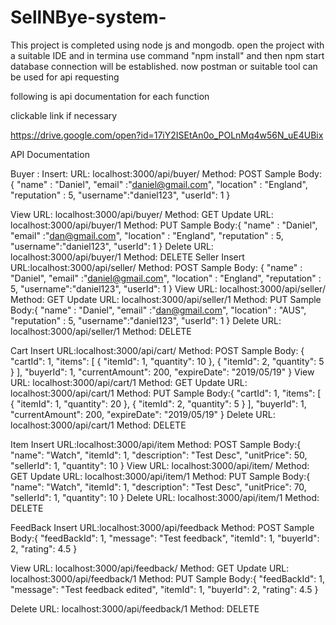 # SellNBye-system-

This project is completed using node js and mongodb. 
open the project with a  suitable IDE and in termina use command "npm install" and then npm start
database connection will be established.
now postman or suitable tool can be used for api requesting

following is api documentation for each function

clickable link if necessary

https://drive.google.com/open?id=17iY2ISEtAn0o_POLnMq4w56N_uE4UBix

API Documentation

Buyer :
Insert:
URL: localhost:3000/api/buyer/
Method: POST
Sample Body: {
    "name" : "Daniel",
    "email" :"daniel@gmail.com",
    "location" : "England",
    "reputation" : 5,
    "username":"daniel123",
    "userId": 1
}

View
URL: localhost:3000/api/buyer/
Method: GET
Update
URL: localhost:3000/api/buyer/1
Method: PUT
Sample Body:{
    "name" : "Daniel",
    "email" :"dan@gmail.com",
    "location" : "England",
    "reputation" : 5,
    "username":"daniel123",
    "userId": 1
}
Delete
URL: localhost:3000/api/buyer/1
Method: DELETE
Seller
Insert
URL:localhost:3000/api/seller/
Method: POST
Sample Body: {
    "name" : "Daniel",
    "email" :"daniel@gmail.com",
    "location" : "England",
    "reputation" : 5,
    "username":"daniel123",
    "userId": 1
}
View
URL: localhost:3000/api/seller/
Method: GET
Update
URL: localhost:3000/api/seller/1
Method: PUT
Sample Body:{
    "name" : "Daniel",
    "email" :"dan@gmail.com",
    "location" : "AUS",
    "reputation" : 5,
    "username":"daniel123",
    "userId": 1
}
Delete
URL: localhost:3000/api/seller/1
Method: DELETE





Cart
Insert
URL:localhost:3000/api/cart/
Method: POST
Sample Body: {
    "cartId": 1,
    "items": [
        {
            "itemId": 1,
            "quantity": 10
        },
        {
            "itemId": 2,
            "quantity": 5
        }
    ],
    "buyerId": 1,
    "currentAmount": 200,
    "expireDate": "2019/05/19"
}
View
URL: localhost:3000/api/cart/1
Method: GET
Update
URL: localhost:3000/api/cart/1
Method: PUT
Sample Body:{
    "cartId": 1,
    "items": [
        {
            "itemId": 1,
            "quantity": 20
        },
        {
            "itemId": 2,
            "quantity": 5
        }
    ],
    "buyerId": 1,
    "currentAmount": 200,
    "expireDate": "2019/05/19"
}
Delete
URL: localhost:3000/api/cart/1
Method: DELETE


Item
Insert
URL:localhost:3000/api/item
Method: POST
Sample Body:{
    "name": "Watch",
    "itemId": 1,
    "description": "Test Desc",
    "unitPrice": 50,
    "sellerId": 1,
    "quantity": 10
}
View
URL: localhost:3000/api/item/
Method: GET
Update
URL: localhost:3000/api/item/1
Method: PUT
Sample Body:{
    "name": "Watch",
    "itemId": 1,
    "description": "Test Desc",
    "unitPrice": 70,
    "sellerId": 1,
    "quantity": 10
}
Delete
URL: localhost:3000/api/item/1
Method: DELETE

FeedBack
Insert
URL:localhost:3000/api/feedback
Method: POST
Sample Body:{
    "feedBackId": 1,
    "message": "Test feedback",
    "itemId": 1,
    "buyerId": 2,
    "rating": 4.5
}

View
URL: localhost:3000/api/feedback/
Method: GET
Update
URL: localhost:3000/api/feedback/1
Method: PUT
Sample Body:{
   "feedBackId": 1,
    "message": "Test feedback edited",
    "itemId": 1,
    "buyerId": 2,
    "rating": 4.5
}


Delete
URL: localhost:3000/api/feedback/1
Method: DELETE
